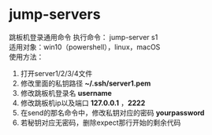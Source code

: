 # jump-servers
跳板机登录通用命令
执行命令： jump-server s1         
适用对象：win10（powershell），linux，macOS          
使用方法：     
1. 打开server1/2/3/4文件
2. 修改里面的私钥路径 **~/.ssh/server1.pem** 
3. 修改跳板机登录名 **username**
4. 修改跳板机ip以及端口 **127.0.0.1** ，**2222**
4. 在send的那名命令中，修改私钥对应的密码 **yourpassword**
5. 若秘钥对应无密码，删除expect那行开始的剩余代码
